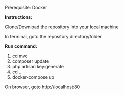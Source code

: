 Prerequisite: Docker

**Instructions:**

Clone/Download the repository into your local machine

In terminal, goto the repository directory/folder

**Run command:** 
1. cd mvc
2. composer update
3. php artisan key:generate
4. cd ..
5. docker-compose up

On browser, goto http://localhost:80
